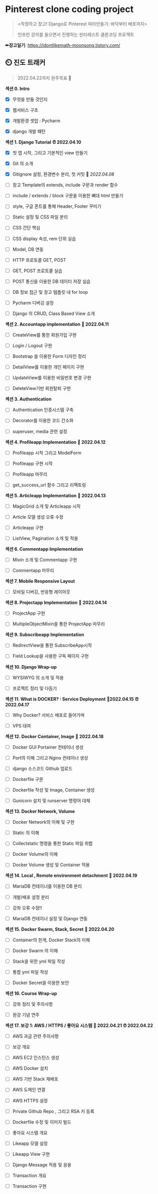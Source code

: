# Pinterest clone coding project

> <작정하고 장고! Django로 Pinterest 따라만들기: 바닥부터 배포까지> 
>
> 인프런 강의를 들으면서 진행하는 핀터레스트 클론코딩 프로젝트 

**✏장고일기**: https://idontlikemath-moonsong.tistory.com/



## :timer_clock: 진도 트래커 

> 2022.04.22까지 완주목표 :checkered_flag:



**섹션 0. Intro**

- [x] 무엇을 만들 것인지
- [x] 웹서비스 구조
- [x] 개발환경 셋업 : Pycharm
- [x] django 개발 패턴



**섹션 1. Django Tutorial**  **⏰ 2022.04.10** 

- [x] 첫 앱 시작, 그리고 기본적인 view 만들기
- [x] Git 의 소개
- [x] Gitignore 설정, 환경변수 분리, 첫 커밋 📌 *2022.04.08*
- [ ] 장고 Template의 extends, include 구문과 render 함수
- [ ] include / extends / block 구문을 이용한 뼈대 html 만들기
- [ ] style, 구글 폰트를 통해 Header, Footer 꾸미기
- [ ] Static 설정 및 CSS 파일 분리
- [ ] CSS 간단 핵심
- [ ] CSS display 속성, rem 단위 실습
- [ ] Model, DB 연동
- [ ] HTTP 프로토콜 GET, POST
- [ ] GET, POST 프로토콜 실습
- [ ] POST 통신을 이용한 DB 데이터 저장 실습
- [ ] DB 정보 접근 및 장고 템플릿 내 for loop
- [ ] Pycharm 디버깅 설정
- [ ] Django 의 CRUD, Class Based View 소개



**섹션 2. Accountapp implementation** **:checkered_flag:  2022.04.11** 

- [ ] CreateView를 통한 회원가입 구현
- [ ] Login / Logout 구현
- [ ] Bootstrap 을 이용한 Form 디자인 정리
- [ ] DetailView를 이용한 개인 페이지 구현
- [ ] UpdateView를 이용한 비밀번호 변경 구현
- [ ] DeleteView기반 회원탈퇴 구현



**섹션 3. Authentication**

- [ ] Authentication 인증시스템 구축
- [ ] Decorator를 이용한 코드 간소화
- [ ] superuser, media 관련 설정



**섹션 4. Profileapp Implementation** **:checkered_flag:  2022.04.12** 

- [ ] Profileapp 시작 그리고 ModelForm
- [ ] Profileapp 구현 시작
- [ ] Profileapp 마무리
- [ ] get_success_url 함수 그리고 리팩토링



**섹션 5. Articleapp Implementation** **:checkered_flag: 2022.04.13** 

- [ ] MagicGrid 소개 및 Articleapp 시작
- [ ] Article 모델 생성 오류 수정
- [ ] Articleapp 구현
- [ ] ListView, Pagination 소개 및 적용



**섹션 6. Commentapp Implementation**

- [ ] Mixin 소개 및 Commentapp 구현
- [ ] Commentapp 마무리



**섹션 7. Mobile Responsive Layout**

- [ ] 모바일 디버깅, 반응형 레이아웃



**섹션 8. Projectapp Implementation** **:checkered_flag: 2022.04.14** 

- [ ] ProjectApp 구현
- [ ] MultipleObjectMixin을 통한 ProjectApp 마무리



**섹션 9. Subscribeapp Implementation**

- [ ] RedirectView을 통한 SubscribeApp시작
- [ ] Field Lookup을 사용한 구독 페이지 구현



**섹션 10. Django Wrap-up**

- [ ] WYSIWYG 의 소개 및 적용
- [ ] 프로젝트 정리 및 다듬기



**섹션 11. What is DOCKER? : Service Deployment** **:checkered_flag:2022.04.15** **⏰ 2022.04.17** 

- [ ] Why Docker? 서비스 배포로 들어가며
- [ ] VPS 대여



**섹션 12. Docker Container, Image** **:checkered_flag: 2022.04.18** 

- [ ] Docker GUI Portainer 컨테이너 생성
- [ ] Port의 이해 그리고 Nginx 컨테이너 생성
- [ ] django 소스코드 Github 업로드
- [ ] Dockerfile 구문
- [ ] Dockerfile 작성 및 Image, Container 생성
- [ ] Gunicorn 설치 및 runserver 명령어 대체



**섹션 13. Docker Network, Volume**

- [ ] Docker Network의 이해 및 구현
- [ ] Static 의 이해
- [ ] Collectstatic 명령을 통한 Static 파일 취합
- [ ] Docker Volume의 이해
- [ ] Docker Volume 생성 및 Container 적용



**섹션 14. Local , Remote environment detachment** **:checkered_flag: 2022.04.19** 

- [ ] MariaDB 컨테이너를 이용한 DB 분리
- [ ] 개발/배포 설정 분리
- [ ] 강좌 오류 수정!!
- [ ] MariaDB 컨테이너 설정 및 Django 연동



**섹션 15. Docker Swarm, Stack, Secret** **:checkered_flag: 2022.04.20** 

- [ ] Container의 한계, Docker Stack의 이해
- [ ] Docker Swarm 의 이해
- [ ] Stack을 위한 yml 파일 작성
- [ ] 통합 yml 파일 작성
- [ ] Docker Secret을 이용한 보안



**섹션 16. Course Wrap-up**

- [ ] 강좌 정리 및 주의사항
- [ ] 완강 기념 연주



**섹션 17. 보강 1: AWS / HTTPS / 좋아요 시스템** **:checkered_flag: 2022.04.21** **⏰ 2022.04.22** 

- [ ] AWS 과금 관련 주의사항
- [ ] 보강 개요
- [ ] AWS EC2 인스턴스 생성
- [ ] AWS Docker 설치
- [ ] AWS 기반 Stack 재배포
- [ ] AWS 도메인 연결
- [ ] AWS HTTPS 설정
- [ ] Private Github Repo , 그리고 RSA 키 등록
- [ ] Dockerfile 수정 및 이미지 빌드
- [ ] 좋아요 시스템 개요
- [ ] Likeapp 모델 설정
- [ ] Likeapp View 구현
- [ ] Django Message 적용 및 응용
- [ ] Transaction 개요
- [ ] Transaction 구현

